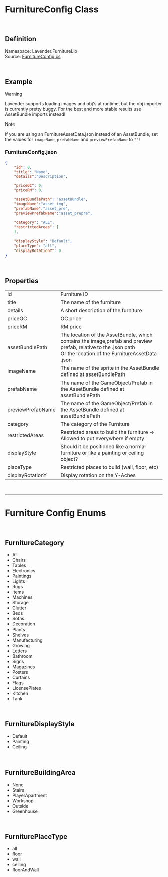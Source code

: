 # FurnitureConfig Class
<br>

## Definition
Namespace: Lavender.FurnitureLib <br>
Source: [FurnitureConfig.cs](https://github.com/leonarudo/Lavender/blob/main/Lavender/FurnitureLib/FurnitureConfig.cs)

<br>

## Example

> [!WARNING]
> Lavender supports loading images and obj's at runtime, but the obj importer is currently pretty buggy. For the best and more stable results use AssetBundle imports instead!

> [!NOTE]
>  If you are using an FurnitureAssetData.json instead of an AssetBundle, set the values for ``imageName``, ``prefabName`` and ``previewPrefabName`` to ``""``!

### FurnitureConfig.json
```json
{
    "id": 0,
	"title": "Name",
	"details":"Description",

	"priceOC": 0,
	"priceRM": 0,

	"assetBundlePath": "assetBundle",
	"imageName":"asset_img",
	"prefabName":"asset_pre",
	"previewPrefabName":"asset_prepre",
	
	"category": "ALL",
	"restrictedAreas": [
	],
	
	"displayStyle": "Default",
    "placeType": "all",
	"displayRotationY": 0
}
```

<br>

## Properties

<table>
<tr>
    <td>id</td>
    <td>Furniture ID</td>
</tr>
<tr>
    <td>title</td>
    <td>The name of the furniture</td>
</tr>
<tr>
    <td>details</td>
    <td>A short description of the furniture</td>
</tr>
<tr>
    <td>priceOC</td>
    <td>OC price</td>
</tr>
<tr>
    <td>priceRM</td>
    <td>RM price</td>
</tr>
<tr>
    <td>assetBundlePath</td>
    <td>The location of the AssetBundle, which contains the image,prefab and preview prefab, relative to the .json path
    <br>Or the location of the FurnitureAssetData .json</td>
</tr>
<tr>
    <td>imageName</td>
    <td>The name of the sprite in the AssetBundle defined at assetBundlePath</td>
</tr>
<tr>
    <td>prefabName</td>
    <td>The name of the GameObject/Prefab in the AssetBundle defined at assetBundlePath</td>
</tr>
<tr>
    <td>previewPrefabName</td>
    <td>The name of the GameObject/Prefab in the AssetBundle defined at assetBundlePath</td>
</tr>
<tr>
    <td>category</td>
    <td>The category of the Furniture</td>
</tr>
<tr>
    <td>restrictedAreas</td>
    <td>Restricted areas to build the furniture -> Allowed to put everywhere if empty</td>
</tr>
<tr>
    <td>displayStyle</td>
    <td>Should it be positioned like a normal furniture or like a painting or ceiling object?</td>
</tr>
<tr>
    <td>placeType</td>
    <td>Restricted places to build (wall, floor, etc)</td>
</tr>
<tr>
    <td>displayRotationY</td>
    <td>Display rotation on the Y-Aches</td>
</tr>
</table>

<br>

---

# Furniture Config Enums
<br>

## FurnitureCategory
- All
- Chairs
- Tables
- Electronics
- Paintings
- Lights
- Rugs
- Items
- Machines
- Storage
- Clutter
- Beds
- Sofas
- Decoration
- Plants
- Shelves
- Manufacturing
- Growing
- Letters
- Bathroom
- Signs
- Magazines
- Posters
- Curtains
- Flags
- LicensePlates
- Kitchen
- Tank

<br>

## FurnitureDisplayStyle
- Default
- Painting
- Ceiling

<br>

## FurnitureBuildingArea
- None
- Stairs
- PlayerApartment
- Workshop
- Outside
- Greenhouse

<br>

## FurniturePlaceType
- all
- floor
- wall
- ceiling
- floorAndWall